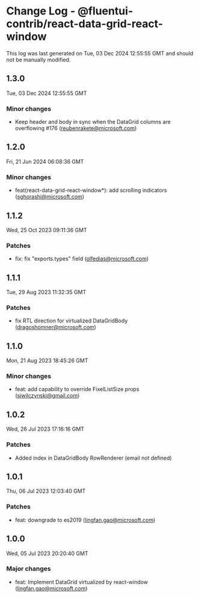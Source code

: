 # Change Log - @fluentui-contrib/react-data-grid-react-window

This log was last generated on Tue, 03 Dec 2024 12:55:55 GMT and should not be manually modified.

<!-- Start content -->

## 1.3.0

Tue, 03 Dec 2024 12:55:55 GMT

### Minor changes

- Keep header and body in sync when the DataGrid columns are overflowing #176 (reubenrakete@microsoft.com)

## 1.2.0

Fri, 21 Jun 2024 06:08:36 GMT

### Minor changes

- feat(react-data-grid-react-window*): add scrolling indicators (sghorashi@microsoft.com)

## 1.1.2

Wed, 25 Oct 2023 09:11:36 GMT

### Patches

- fix: fix "exports.types" field (olfedias@microsoft.com)

## 1.1.1

Tue, 29 Aug 2023 11:32:35 GMT

### Patches

- fix RTL direction for virtualized DataGridBody (dragoshomner@microsoft.com)

## 1.1.0

Mon, 21 Aug 2023 18:45:26 GMT

### Minor changes

- feat: add capability to override FixelListSize props (sjwilczynski@gmail.com)

## 1.0.2

Wed, 26 Jul 2023 17:16:16 GMT

### Patches

- Added index in DataGridBody RowRenderer (email not defined)

## 1.0.1

Thu, 06 Jul 2023 12:03:40 GMT

### Patches

- feat: downgrade to es2019 (lingfan.gao@microsoft.com)

## 1.0.0

Wed, 05 Jul 2023 20:20:40 GMT

### Major changes

- feat: Implement DataGrid virtualized by react-window (lingfan.gao@microsoft.com)
